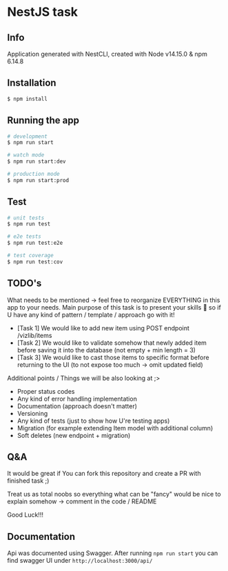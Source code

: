 # NestJS task

## Info

Application generated with NestCLI, created with Node v14.15.0 & npm 6.14.8

## Installation

```bash
$ npm install
```

## Running the app

```bash
# development
$ npm run start

# watch mode
$ npm run start:dev

# production mode
$ npm run start:prod
```

## Test

```bash
# unit tests
$ npm run test

# e2e tests
$ npm run test:e2e

# test coverage
$ npm run test:cov
```

## TODO's

What needs to be mentioned -> feel free to reorganize EVERYTHING in this app to your needs. Main purpose of this task is to present your skills :rocket: so if U have any kind of pattern / template / approach go with it!

- [Task 1] We would like to add new item using POST endpoint /vizlib/items
- [Task 2] We would like to validate somehow that newly added item before saving it into the database (not empty + min length = 3)
- [Task 3] We would like to cast those items to specific format before returning to the UI (to not expose too much -> omit updated field)

Additional points / Things we will be also looking at ;>

- Proper status codes
- Any kind of error handling implementation
- Documentation (approach doesn't matter)
- Versioning
- Any kind of tests (just to show how U're testing apps)
- Migration (for example extending Item model with additional column)
- Soft deletes (new endpoint + migration)

## Q&A

It would be great if You can fork this repository and create a PR with finished task ;)

Treat us as total noobs so everything what can be "fancy" would be nice to explain somehow -> comment in the code / README

Good Luck!!!

## Documentation

Api was documented using Swagger. After running `npm run start` you can find swagger UI under `http://localhost:3000/api/`

